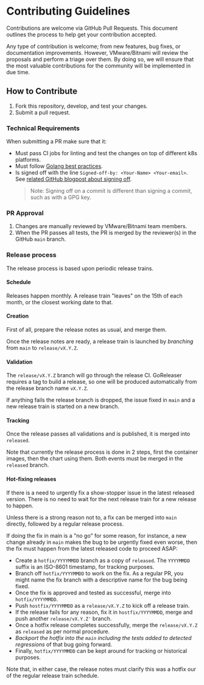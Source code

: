 # Contributing Guidelines

Contributions are welcome via GitHub Pull Requests. This document outlines the process to help get your contribution accepted.

Any type of contribution is welcome; from new features, bug fixes, or documentation improvements. However, VMware/Bitnami will review the proposals and perform a triage over them. By doing so, we will ensure that the most valuable contributions for the community will be implemented in due time.

## How to Contribute

1. Fork this repository, develop, and test your changes.
2. Submit a pull request.

### Technical Requirements

When submitting a PR make sure that it:

- Must pass CI jobs for linting and test the changes on top of different k8s platforms.
- Must follow [Golang best practices](https://go.dev/doc/effective_go).
- Is signed off with the line `Signed-off-by: <Your-Name> <Your-email>`. See [related GitHub blogpost about signing off](https://github.blog/changelog/2022-06-08-admins-can-require-sign-off-on-web-based-commits/).
  > Note: Signing off on a commit is different than signing a commit, such as with a GPG key.

### PR Approval

1. Changes are manually reviewed by VMware/Bitnami team members.
2. When the PR passes all tests, the PR is merged by the reviewer(s) in the GitHub `main` branch.

### Release process

The release process is based upon periodic release trains.

#### Schedule

Releases happen monthly. A release train "leaves" on the 15th of each month, or the closest working date to that.
 
#### Creation

First of all, prepare the release notes as usual, and merge them.

Once the release notes are ready, a release train is launched by *branching* from `main` to `release/vX.Y.Z`.

#### Validation

The `release/vX.Y.Z` branch will go through the release CI. GoReleaser requires a tag to build a release, so one will be produced automatically from the release branch name `vX.Y.Z`.

If anything fails the release branch is dropped, the issue fixed in `main` and a new release train is started on a new branch.

#### Tracking

Once the release passes all validations and is published, it is merged into `released`.

Note that currently the release process is done in 2 steps, first the container images, then the chart using them. Both events must be merged in the `released` branch.

#### Hot-fixing releases

If there is a need to urgently fix a show-stopper issue in the latest released version. There is no need to wait for the next release train for a new release to happen.

Unless there is a strong reason not to, a fix can be merged into `main` directly, followed by a regular release process.

If doing the fix in main is a "no go" for some reason, for instance, a new change already in `main` makes the bug to be urgently fixed even worse, then the fix must happen from the latest released code to proceed ASAP:

* Create a `hotfix/YYYYMMDD` branch as a copy of `released`. The `YYYYMMDD` suffix is an ISO-8601 timestamp, for tracking purposes.
* Branch off `hotfix/YYYYMMDD` to work on the fix. As a regular PR, you might name the fix branch with a descriptive name for the bug being fixed.
* Once the fix is approved and tested as successful, merge into `hotfix/YYYYMMDD`.
* Push `hostfix/YYYYMMDD` as a `release/vX.Y.Z` to kick off a release train.
* If the release fails for any reason, fix it in `hostfix/YYYYMMDD`, merge and push another `release/vX.Y.Z'` branch.
* Once a hotfix release completes successfully, merge the `release/vX.Y.Z` as `released` as per normal procedure.
* *Backport the hotfix into the `main` including the tests added to detected regressions* of that bug going forward.
* Finally, `hotfix/YYYYMMDD` can be kept around for tracking or historical purposes.

Note that, in either case, the release notes must clarify this was a hotfix our of the regular release train schedule.
